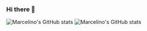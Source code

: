 ### Hi there 👋

![Marcelino's GitHub stats](https://github-readme-stats.vercel.app/api?username=marceometry&hide=contribs,prs,issues&show_icons=true&theme=nord)
![Marcelino's GitHub stats](https://github-readme-stats.vercel.app/api/top-langs?username=marceometry&layout=compact&theme=nord)
  
<!--
Here are some ideas to get you started:

- 🔭 I’m currently working on ...
- 🌱 I’m currently learning ...
- 👯 I’m looking to collaborate on ...
- 🤔 I’m looking for help with ...
- 💬 Ask me about ...
- 📫 How to reach me: ...
- 😄 Pronouns: ...
- ⚡ Fun fact: ...
-->

